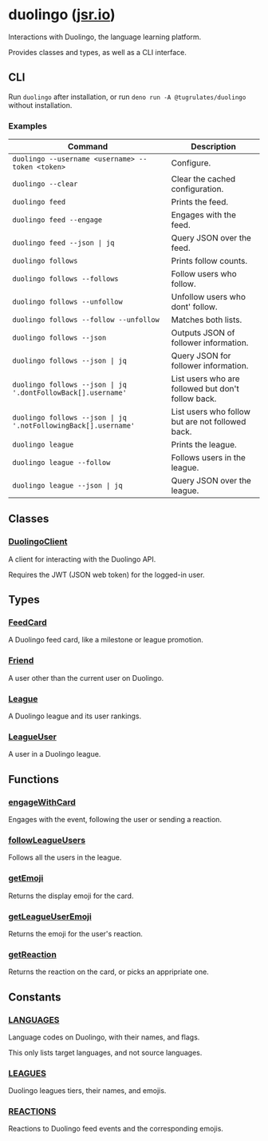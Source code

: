 # duolingo ([jsr.io](https://jsr.io/@tugrulates/duolingo))

Interactions with Duolingo, the language learning platform.

Provides classes and types, as well as a CLI interface.

## CLI

Run `duolingo` after installation, or run `deno run -A @tugrulates/duolingo`
without installation.

### Examples

| Command                                                        | Description                                        |
| -------------------------------------------------------------- | -------------------------------------------------- |
| `duolingo --username <username> --token <token>`               | Configure.                                         |
| `duolingo --clear`                                             | Clear the cached configuration.                    |
| `duolingo feed`                                                | Prints the feed.                                   |
| `duolingo feed --engage`                                       | Engages with the feed.                             |
| `duolingo feed --json \| jq`                                   | Query JSON over the feed.                          |
| `duolingo follows`                                             | Prints follow counts.                              |
| `duolingo follows --follows`                                   | Follow users who follow.                           |
| `duolingo follows --unfollow`                                  | Unfollow users who dont' follow.                   |
| `duolingo follows --follow --unfollow`                         | Matches both lists.                                |
| `duolingo follows --json`                                      | Outputs JSON of follower information.              |
| `duolingo follows --json \| jq`                                | Query JSON for follower information.               |
| `duolingo follows --json \| jq '.dontFollowBack[].username'`   | List users who are followed but don't follow back. |
| `duolingo follows --json \| jq '.notFollowingBack[].username'` | List users who follow but are not followed back.   |
| `duolingo league`                                              | Prints the league.                                 |
| `duolingo league --follow`                                     | Follows users in the league.                       |
| `duolingo league --json \| jq`                                 | Query JSON over the league.                        |

## Classes

### [DuolingoClient](https://jsr.io/@tugrulates/duolingo/doc/~/DuolingoClient)

A client for interacting with the Duolingo API.

Requires the JWT (JSON web token) for the logged-in user.

## Types

### [FeedCard](https://jsr.io/@tugrulates/duolingo/doc/~/FeedCard)

A Duolingo feed card, like a milestone or league promotion.

### [Friend](https://jsr.io/@tugrulates/duolingo/doc/~/Friend)

A user other than the current user on Duolingo.

### [League](https://jsr.io/@tugrulates/duolingo/doc/~/League)

A Duolingo league and its user rankings.

### [LeagueUser](https://jsr.io/@tugrulates/duolingo/doc/~/LeagueUser)

A user in a Duolingo league.

## Functions

### [engageWithCard](https://jsr.io/@tugrulates/duolingo/doc/~/engageWithCard)

Engages with the event, following the user or sending a reaction.

### [followLeagueUsers](https://jsr.io/@tugrulates/duolingo/doc/~/followLeagueUsers)

Follows all the users in the league.

### [getEmoji](https://jsr.io/@tugrulates/duolingo/doc/~/getEmoji)

Returns the display emoji for the card.

### [getLeagueUserEmoji](https://jsr.io/@tugrulates/duolingo/doc/~/getLeagueUserEmoji)

Returns the emoji for the user's reaction.

### [getReaction](https://jsr.io/@tugrulates/duolingo/doc/~/getReaction)

Returns the reaction on the card, or picks an appripriate one.

## Constants

### [LANGUAGES](https://jsr.io/@tugrulates/duolingo/doc/~/LANGUAGES)

Language codes on Duolingo, with their names, and flags.

This only lists target languages, and not source languages.

### [LEAGUES](https://jsr.io/@tugrulates/duolingo/doc/~/LEAGUES)

Duolingo leagues tiers, their names, and emojis.

### [REACTIONS](https://jsr.io/@tugrulates/duolingo/doc/~/REACTIONS)

Reactions to Duolingo feed events and the corresponding emojis.
